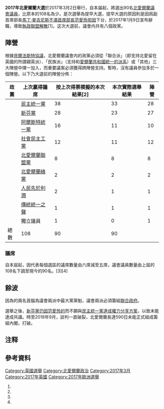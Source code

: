 **2017年北愛爾蘭大選**於2017年3月2日舉行，自本届起，將選出90名[北愛爾蘭議會](../Page/北愛爾蘭議會.md "wikilink")[議員](https://zh.wikipedia.org/wiki/議員 "wikilink")，比原本的108名為少。是次選舉為提早大選，提早大選的原因則是因爲副首席部長[馬丁·麥吉尼斯不滿首席部長](https://zh.wikipedia.org/wiki/馬丁·麥吉尼斯 "wikilink")[范愛玲拒因](https://zh.wikipedia.org/wiki/范愛玲 "wikilink")下台，於2017年1月9日宣布辭職，導致[執政聯盟解散](https://zh.wikipedia.org/wiki/執政聯盟 "wikilink")\[1\]。这次大選前，議會内共有八個政黨。

## 陣營

根據[貝爾法斯特協議](https://zh.wikipedia.org/wiki/貝爾法斯特協議 "wikilink")，北愛爾蘭議會内的政黨必須從「聯合派」（即支持北愛留在英國的所謂親英派）、「民族派」（支持和[愛爾蘭共和國統一的派系](https://zh.wikipedia.org/wiki/愛爾蘭共和國 "wikilink")）或「其他」三大陣營中擇一加入，而重要議案必須獲得跨陣營支持。暫時，沒有議員參加多於一個陣營。以下乃大選前的陣營分佈：

| 政黨 | 上次贏得議席                                                           | 按上次得票模擬的本次結果\[2\] | 本次實際選舉結果 | 陣營 |
| -- | ---------------------------------------------------------------- | ----------------- | -------- | -- |
|    | [民主統一黨](https://zh.wikipedia.org/wiki/民主統一黨_\(北愛爾蘭\) "wikilink") | 38                | 33       | 28 |
|    | [新芬黨](../Page/新芬黨.md "wikilink")                                 | 28                | 23       | 27 |
|    | [阿爾斯特統一黨](../Page/阿爾斯特統一黨.md "wikilink")                         | 16                | 11       | 10 |
|    | [社會民主工黨](https://zh.wikipedia.org/wiki/社會民主工黨 "wikilink")        | 12                | 11       | 12 |
|    | [北愛爾蘭聯盟黨](https://zh.wikipedia.org/wiki/北愛爾蘭聯盟黨 "wikilink")      | 8                 | 8        | 8  |
|    | [北愛爾蘭綠黨](https://zh.wikipedia.org/wiki/北愛爾蘭綠黨 "wikilink")        | 2                 | 2        | 2  |
|    | [人民先於利潤](https://zh.wikipedia.org/wiki/人民先於利潤 "wikilink")        | 2                 | 1        | 1  |
|    | [傳統統一之聲](../Page/傳統統一之聲.md "wikilink")                           | 1                 | 1        | 1  |
|    | 獨立議員                                                             | 1                 | 0        | 1  |
| 總數 | 108                                                              | 90                | 90       |    |

### 議席

自本屆起，因代表每個選區的議席數量由六席減至五席，議會議員數量由上屆的108名下調至現今的90名。\[3\]\[4\]

## 餘波

因為的兩名首腦為議會兩派中最大黨黨魁，議會兩派必須籌組[聯合政府](../Page/聯合政府.md "wikilink")。

選舉之後，[新芬黨仍因](../Page/新芬黨.md "wikilink")[范愛玲的](https://zh.wikipedia.org/wiki/范愛玲 "wikilink")而不願與[民主統一黨達成](https://zh.wikipedia.org/wiki/民主統一黨_\(北愛爾蘭\) "wikilink")[權力分享方案](https://zh.wikipedia.org/wiki/協商民主 "wikilink")，以致未能達成共識。時至2018年9月，談判一直破裂，北愛爾蘭長達590日未能正式組成籌組內閣，打破。

## 注释

## 參考資料

[Category:英國選舉](https://zh.wikipedia.org/wiki/Category:英國選舉 "wikilink")
[Category:北愛爾蘭政治](https://zh.wikipedia.org/wiki/Category:北愛爾蘭政治 "wikilink")
[Category:2017年3月](https://zh.wikipedia.org/wiki/Category:2017年3月 "wikilink")
[Category:2017年英國](https://zh.wikipedia.org/wiki/Category:2017年英國 "wikilink")
[Category:2017年歐洲選舉](https://zh.wikipedia.org/wiki/Category:2017年歐洲選舉 "wikilink")

1.
2.
3.
4.